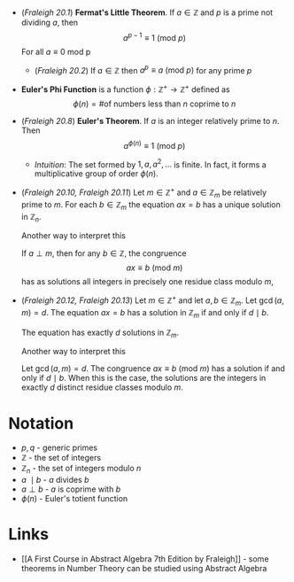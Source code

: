 * (*Fraleigh 20.1*) **Fermat's Little Theorem**.  If $a\in \mathbb{Z}$ and $p$ is a prime not dividing $a$, then
  $$
  a^{p-1}\equiv 1 \ (\text{mod } p)
  $$
  For all $a\equiv 0 \ \text{mod p}$ 
	* (*Fraleigh 20.2*) If $a\in \mathbb{Z}$ then $a^p\equiv a \ (\text{mod } p)$  for any prime $p$

* **Euler's Phi Function** is a function $\phi:\mathbb{Z}^+\to \mathbb{Z}^+$ defined as 
  $$
  \phi(n) = \text{\# of numbers less than $n$ coprime to $n$}
  $$
* (*Fraleigh 20.8*) **Euler's Theorem**. If $a$ is an integer relatively prime to $n$. Then
  $$
  a^{\phi(n)} \equiv 1 \ (\text{mod } p)
  $$
	* *Intuition*: The set formed by $1,a,a^2,\dots$ is finite. In fact, it  forms a multiplicative group of order $\phi(n)$. 

* (*Fraleigh 20.10, Fraleigh 20.11*) Let $m\in\mathbb{Z}^+$ and $a\in\mathbb{Z}_m$ be relatively prime to $m$. For each $b\in \mathbb{Z}_m$ the equation $ax=b$ has a unique solution in $\mathbb{Z}_n$.
  
  Another way to interpret this
  
  If $a\perp m$, then for any $b\in \mathbb{Z}$, the congruence
  $$
  ax\equiv b \ (\text{mod } m)
  $$
  has as solutions all integers in precisely one residue class modulo $m$,

* (*Fraleigh 20.12, Fraleigh 20.13*) Let $m\in\mathbb{Z}^+$ and let $a,b\in\mathbb{Z}_m$. Let $\gcd(a,m)=d$. The equation $ax=b$ has a solution in $\mathbb{Z}_m$ if and only if $d\ \mid \ b$.
  
  The equation has exactly $d$ solutions in $\mathbb{Z}_m$.
  
  Another way to interpret this
  
  Let $\gcd(a,m)=d$. The congruence $ax\equiv b \ (\text{mod } m)$ has a solution if and only if $d \ \mid \ b$. When this is the case, the solutions are the integers in exactly $d$ distinct residue classes modulo $m$.   
# Notation
* $p,q$ - generic primes
* $\mathbb{Z}$ - the set of integers
* $\mathbb{Z}_n$ - the set of integers modulo $n$
* $a \ \mid b$ - $a$ divides $b$
* $a\perp b$ - $a$ is coprime with $b$
* $\phi(n)$ - Euler's totient function

# Links
* [[A First Course in Abstract Algebra 7th Edition by Fraleigh]] - some theorems in Number Theory can be studied using Abstract Algebra